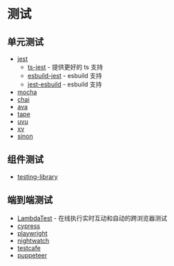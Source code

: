 # 测试

## 单元测试

- [jest](https://jestjs.io/)
  - [ts-jest](https://kulshekhar.github.io/ts-jest/) - 提供更好的 ts 支持
  - [esbuild-jest](https://github.com/aelbore/esbuild-jest) - esbuild 支持
  - [jest-esbuild](https://github.com/hannoeru/jest-esbuild) - esbuild 支持
- [mocha](https://mochajs.org/)
- [chai](https://www.chaijs.com/)
- [ava](https://github.com/avajs/ava)
- [tape](https://github.com/substack/tape)
- [uvu](https://github.com/lukeed/uvu)
- [xv](https://github.com/typicode/xv)
- [sinon](https://sinonjs.org/)

## 组件测试

- [testing-library](https://testing-library.com/)

## 端到端测试

- [LambdaTest](https://www.lambdatest.com/) - 在线执行实时互动和自动的跨浏览器测试
- [cypress](https://docs.cypress.io/)
- [playwright](https://playwright.dev/)
- [nightwatch](https://nightwatchjs.org/)
- [testcafe](https://devexpress.github.io/testcafe/)
- [puppeteer](https://pptr.dev/)

